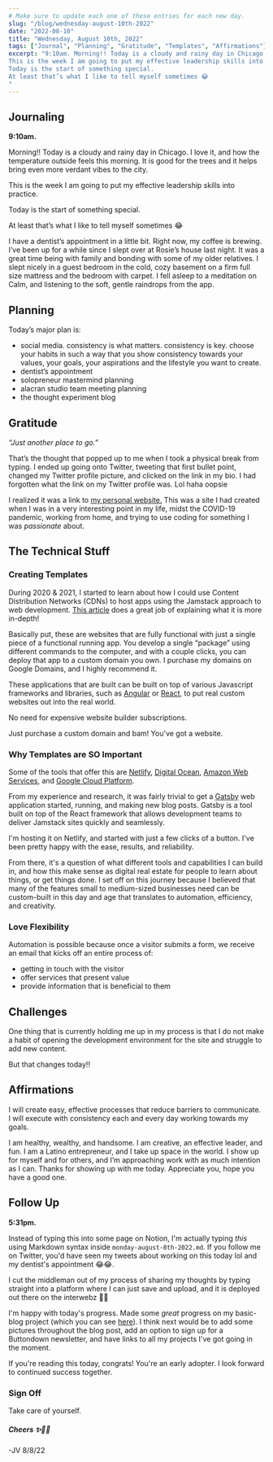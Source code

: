 ```yaml
---
# Make sure to update each one of these entries for each new day.
slug: "/blog/wednesday-august-10th-2022"
date: "2022-08-10"
title: "Wednesday, August 10th, 2022"
tags: ["Journal", "Planning", "Gratitude", "Templates", "Affirmations"]
excerpt: "9:10am. Morning!! Today is a cloudy and rainy day in Chicago. I love it, and how the temperature outside  feels this morning. It is good for the trees and it helps bring even more verdant vibes to the city.
This is the week I am going to put my effective leadership skills into practice. 
Today is the start of something special. 
At least that’s what I like to tell myself sometimes 😂
"
---
```


## Journaling

**9:10am.** 

Morning!! Today is a cloudy and rainy day in Chicago. I love it, and how the temperature outside  feels this morning. It is good for the trees and it helps bring even more verdant vibes to the city.

This is the week I am going to put my effective leadership skills into practice. 

Today is the start of something special. 

At least that’s what I like to tell myself sometimes 😂

I have a dentist’s appointment in a little bit. Right now, my coffee is brewing. I’ve been up for a while since I slept over at Rosie’s house last night. It was a great time being with family and bonding with some of my older relatives. I slept nicely in a guest bedroom in the cold, cozy basement on a firm full size mattress and the bedroom with carpet. I fell asleep to a meditation on Calm, and listening to the soft, gentle raindrops from the app.

## Planning

Today’s major plan is:

- social media. consistency is what matters. consistency is key. choose your habits in such a way that you show consistency towards your values, your goals, your aspirations and the lifestyle you want to create.
- dentist’s appointment
- solopreneur mastermind planning
- alacran studio team meeting planning
- the thought experiment blog

## Gratitude

*“Just another place to go.”*

That’s the thought that popped up to me when I took a physical break from typing. I ended up going onto Twitter, tweeting that first bullet point, changed my Twitter profile picture, and clicked on the link in my bio. I had forgotten what the link on my Twitter profile was. Lol haha oopsie

I realized it was a link to [my personal website.](https://www.jorgeviramontes.com) This was a site I had created when I was in a very interesting point in my life, midst the COVID-19 pandemic, working from home, and trying to use coding for something I was *passionate* about. 

## The Technical Stuff

### Creating Templates

During 2020 & 2021, I started to learn about how I could use Content Distribution Networks (CDNs) to host apps using the Jamstack approach to web development. [This article](https://developers.bloomreach.com/blog/2021/headless-cms-and-the-jamstack-explained.html) does a great job of explaining what it is more in-depth! 

Basically put, these are websites that are fully functional with just a single piece of a functional running app. You develop a single “package” using different commands to the computer, and with a couple clicks, you can deploy that app to a custom domain you own. I purchase my domains on Google Domains, and I highly recommend it.

These applications that are built can be built on top of various Javascript frameworks and libraries, such as [Angular](https://angular.io/) or [React](https://reactjs.org/), to put real custom websites out into the real world. 

No need for expensive website builder subscriptions. 

Just purchase a custom domain and bam! You've got a website. 

### Why Templates are SO Important

Some of the tools that offer this are [Netlify](https://www.netlify.com/), [Digital Ocean](https://www.digitalocean.com/), [Amazon Web Services](https://aws.amazon.com/), and [Google Cloud Platform](https://cloud.google.com/). 

From my experience and research, it was fairly trivial to get a [Gatsby](https://www.gatsbyjs.com/) web application started, running, and making new blog posts. Gatsby is a tool built on top of the React framework that allows development teams to deliver Jamstack sites quickly and seamlessly.   

I'm hosting it on Netlify, and started with just a few clicks of a button. I've been pretty happy with the ease, results, and reliability.

From there, it's a question of what different tools and capabilities I can build in, and how this make sense as digital real estate for people to learn about things, or get things done. I set off on this journey because I believed that many of the features small to medium-sized businesses need can be custom-built in this day and age that translates to automation, efficiency, and creativity.

### Love Flexibility

Automation is possible because once a visitor submits a form, we receive an email that kicks off an entire process of:
- getting in touch with the visitor
- offer services that present value
- provide information that is beneficial to them

## Challenges

One thing that is currently holding me up in my process is that I do not make a habit of opening the development environment for the site and struggle to add new content.

But that changes today!!

## Affirmations

I will create easy, effective processes that reduce barriers to communicate. I will execute with consistency each and every day working towards my goals.

I am healthy, wealthy, and handsome. I am creative, an effective leader, and fun. I am a Latino entrepreneur, and I take up space in the world. I show up for myself and for others, and I’m approaching work with as much intention as I can. Thanks for showing up with me today. Appreciate you, hope you have a good one.

## Follow Up

**5:31pm.**

Instead of typing this into some page on Notion, I'm actually typing *this* using Markdown syntax inside `monday-august-8th-2022.md`. If you follow me on Twitter, you'd have seen my tweets about working on this today lol and my dentist's appointment 😂😂. 

I cut the middleman out of my process of sharing my thoughts by typing straight into a platform where I can just save and upload, and it is deployed out there on the interwebz 🤙🏼

I'm happy with today's progress. Made some *great* progress on my basic-blog project (which you can see [here](https://github.com/jvmontes/basic-blog)). I think next would be to add some pictures throughout the blog post, add an option to sign up for a Buttondown newsletter, and have links to all my projects I've got going in the moment. 

If you're reading this today, congrats! You're an early adopter. I look forward to continued success together. 

### Sign Off

Take care of yourself. 

##### Cheers ✨🥂🍾

-JV 8/8/22